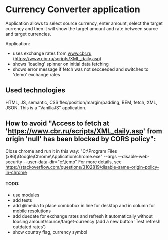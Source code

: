 # Currency Converter application
Application allows to select source currency, enter amount, select the target currency and then it will show the target amount and rate between source and target currencies.

Application:
 - uses exchange rates from www.cbr.ru (https://www.cbr.ru/scripts/XML_daily.asp)
 - shows 'loading' spinner on initial data fetching
 - shows error message if fetch was not secceeded and switches to 'demo' exchange rates

## Used technologies
HTML, JS, semantic, CSS flex/position/margin/padding, BEM, fetch, XML, JSON.
This is a "VanillaJS" application.

## How to avoid "Access to fetch at 'https://www.cbr.ru/scripts/XML_daily.asp' from origin 'null' has been blocked by CORS policy":

Close chrome and run it in this way: "C:\Program Files (x86)\Google\Chrome\Application\chrome.exe" --args --disable-web-security --user-data-dir="c:\temp"
For more details, see https://stackoverflow.com/questions/3102819/disable-same-origin-policy-in-chrome

#### TODO:
- use modules
- add tests
- add @media to place combobox in line for desktop and in column for mobile resolutions
- add duedate for exchange rates and refresh it automatically without loosing amount/source/target-currency (add a new button 'Test refresh outdated rates')
- show country flag, currency symbol
